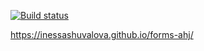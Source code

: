 [![Build status](https://ci.appveyor.com/api/projects/status/k6qj3r0hocr5hf4e?svg=true)](https://ci.appveyor.com/project/inessashuvalova/forms-ahj)

https://inessashuvalova.github.io/forms-ahj/
